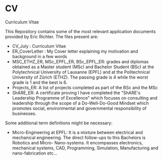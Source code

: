 # CV
Curriculum Vitae

This Repository contains some of the most relevant application documents provided by Eric Richter.
The files present are:
- CV_July : Curriculum Vitae
- ER_CoverLetter : My Cover letter explaining my motivation and background in a few words
- MSC_ETHZ_ER, MSc_EPFL_ER, BSc_EPFL_ER: grades and diplomas obtained as a Master student (MSc) and Bachelor Student (BSc) at the Polytechnical University of Lausanne (EPFL) and at the Politechnical University of Zürich (ETHZ). The passing grade is 4 while the worst grade is 1 and the best is 6.
- Projects_ER: A list of projects completed as part of the BSc and the MSc
- ShARE_ER: A certificate proving I have completed the "ShARE's Leadership Programme of Excellence" which focuses on consulting and leadership through the scope of a Do-Well-Do-Good Mindset which promotes social, environmental and governmental responsibility of businesses.

Some additional term definitions might be necessary:
- Micro-Engineering at EPFL: It is a mixture between electrical and mechanical engineering. The direct follow-ups to this Bachelors is Robotics and Micro- Nano-systems. It encompasses electronics, mechanical systems, CAD, Programming, Simulation, Manufacturing and nano-fabrication etc...


